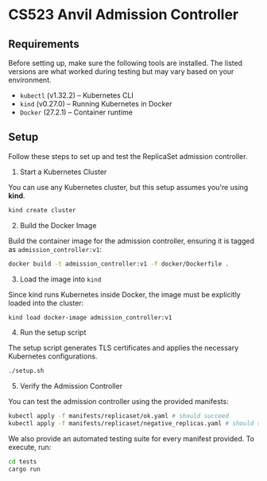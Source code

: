 # CS523 Anvil Admission Controller

## Requirements
Before setting up, make sure the following tools are installed. The listed versions are what worked during testing but may vary based on your environment.

- `kubectl` (v1.32.2) – Kubernetes CLI
- `kind` (v0.27.0) – Running Kubernetes in Docker
- `Docker` (27.2.1) – Container runtime

## Setup

Follow these steps to set up and test the ReplicaSet admission controller.



1. Start a Kubernetes Cluster

You can use any Kubernetes cluster, but this setup assumes you're using **kind**.
```bash
kind create cluster
```

2. Build the Docker Image

Build the container image for the admission controller, ensuring it is tagged as `admission_controller:v1`:
```bash
docker build -t admission_controller:v1 -f docker/Dockerfile .
```

3. Load the image into `kind`

Since kind runs Kubernetes inside Docker, the image must be explicitly loaded into the cluster:
```bash
kind load docker-image admission_controller:v1
```

4. Run the setup script

The setup script generates TLS certificates and applies the necessary Kubernetes configurations.
```bash
./setup.sh
```

5.  Verify the Admission Controller

You can test the admission controller using the provided manifests:
```bash
kubectl apply -f manifests/replicaset/ok.yaml # should succeed
kubectl apply -f manifests/replicaset/negative_replicas.yaml # should show "admission webhook "admission-server.default.svc" denied the request:..."
```
We also provide an automated testing suite for every manifest provided. To execute, run:
```bash
cd tests
cargo run
```